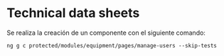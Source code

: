 # Technical data sheets

Se realiza la creación de un componente con el siguiente comando:

```txt
ng g c protected/modules/equipment/pages/manage-users --skip-tests
```
